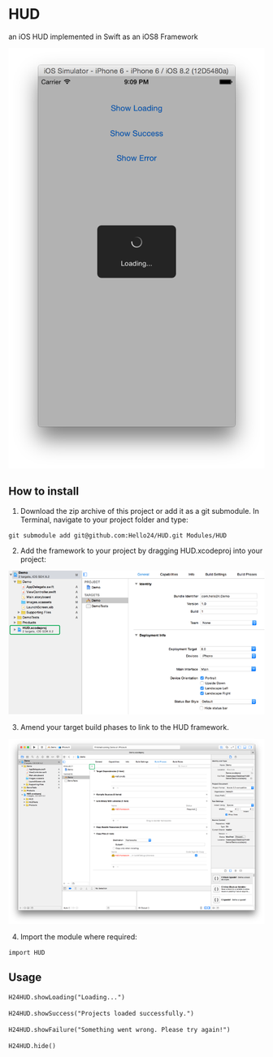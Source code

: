 # HUD
an iOS HUD implemented in Swift as an iOS8 Framework

![Loading](https://raw.githubusercontent.com/Hello24/HUD/master/Docs/HUD_loading.png)


## How to install

 1. Download the zip archive of this project or add it as a git submodule. In Terminal, navigate to your project folder and type:

```
git submodule add git@github.com:Hello24/HUD.git Modules/HUD
```

 2. Add the framework to your project by dragging HUD.xcodeproj into your project:

![Install](https://raw.githubusercontent.com/Hello24/HUD/master/Docs/HUD_install1.png)


 3. Amend your target build phases to link to the HUD framework.

![Install](https://raw.githubusercontent.com/Hello24/HUD/master/Docs/HUD_install2.png)


 4. Import the module where required:

```
import HUD
```


## Usage

```
H24HUD.showLoading("Loading...")

H24HUD.showSuccess("Projects loaded successfully.")

H24HUD.showFailure("Something went wrong. Please try again!")

H24HUD.hide()
```


